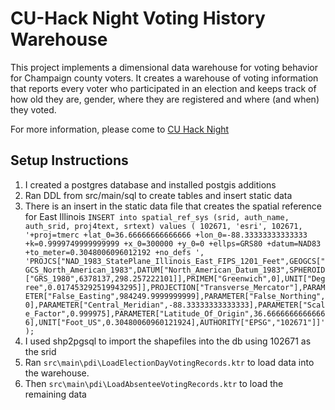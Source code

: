 # CU-Hack Night Voting History Warehouse
This project implements a dimensional data warehouse for voting behavior for
Champaign county voters. It creates a warehouse of voting information that
reports every voter who participated in an election and keeps track
of how old they are, gender, where they are registered and where (and when)
they voted.

For more information, please come to [CU Hack Night](https://cuhacknight.org/)

## Setup Instructions
1. I created a postgres database and installed postgis additions
2. Ran DDL from src/main/sql to create tables and insert static data
2. There is an insert in the static data file that creates the spatial reference for East Illinois
```INSERT into spatial_ref_sys (srid, auth_name, auth_srid, proj4text, srtext) values ( 102671, 'esri', 102671, '+proj=tmerc +lat_0=36.66666666666666 +lon_0=-88.33333333333333 +k=0.9999749999999999 +x_0=300000 +y_0=0 +ellps=GRS80 +datum=NAD83 +to_meter=0.3048006096012192 +no_defs ', 'PROJCS["NAD_1983_StatePlane_Illinois_East_FIPS_1201_Feet",GEOGCS["GCS_North_American_1983",DATUM["North_American_Datum_1983",SPHEROID["GRS_1980",6378137,298.257222101]],PRIMEM["Greenwich",0],UNIT["Degree",0.017453292519943295]],PROJECTION["Transverse_Mercator"],PARAMETER["False_Easting",984249.9999999999],PARAMETER["False_Northing",0],PARAMETER["Central_Meridian",-88.33333333333333],PARAMETER["Scale_Factor",0.999975],PARAMETER["Latitude_Of_Origin",36.66666666666666],UNIT["Foot_US",0.30480060960121924],AUTHORITY["EPSG","102671"]]');```
3. I used shp2pgsql to import the shapefiles into the db using 102671 as the srid
4. Ran `src\main\pdi\LoadElectionDayVotingRecords.ktr` to load data into the warehouse.
5. Then `src\main\pdi\LoadAbsenteeVotingRecords.ktr` to load the remaining data
